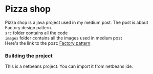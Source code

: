 # Pizza shop

Pizza shop is a java project used in my medium post. The post is about Factory design pattern.<br>
`src` folder contains all the code<br>
`images` folder contains all the images used in medium post<br>
Here's the link to the post:
[Factory pattern](https://medium.com/@Nitin_code/factory-pattern-c0c284530d40)

### Building the project
This is a netbeans project. You can import it from netbeans ide. 
